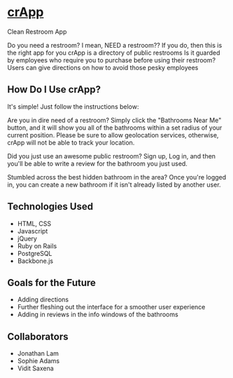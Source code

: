 # [crApp](https://secure-ocean-9918.herokuapp.com/)
Clean Restroom App

Do you need a restroom? I mean, NEED a restroom??
If you do, then this is the right app for you
crApp is a directory of public restrooms
Is it guarded by employees who require you to purchase before using their restroom?
Users can give directions on how to avoid those pesky employees

## How Do I Use crApp?

It's simple! Just follow the instructions below:

Are you in dire need of a restroom? Simply click the "Bathrooms Near Me" button, and it will show you all of the bathrooms within a set radius of your current position. Please be sure to allow geolocation services, otherwise, crApp will not be able to track your location.

Did you just use an awesome public restroom? Sign up, Log in, and then you'll be able to write a review for the bathroom you just used.

Stumbled across the best hidden bathroom in the area? Once you're logged in, you can create a new bathroom if it isn't already listed by another user.

## Technologies Used

- HTML, CSS
- Javascript
- jQuery
- Ruby on Rails
- PostgreSQL
- Backbone.js

## Goals for the Future

- Adding directions
- Further fleshing out the interface for a smoother user experience
- Adding in reviews in the info windows of the bathrooms

## Collaborators
  - Jonathan Lam
  - Sophie Adams
  - Vidit Saxena
